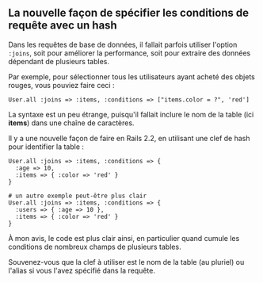 ## La nouvelle façon de spécifier les conditions de requête avec un hash

Dans les requêtes de base de données, il fallait parfois utiliser l'option `:joins`, soit pour améliorer la performance, soit pour extraire des données dépendant de plusieurs tables.

Par exemple, pour sélectionner tous les utilisateurs ayant acheté des objets rouges, vous pouviez faire ceci :

	User.all :joins => :items, :conditions => ["items.color = ?", 'red']

La syntaxe est un peu étrange, puisqu'il fallait inclure le nom de la table (ici **items**) dans une chaîne de caractères.

Il y a une nouvelle façon de faire en Rails&nbsp;2.2, en utilisant une clef de hash pour identifier la table :

	User.all :joins => :items, :conditions => {
	  :age => 10,
	  :items => { :color => 'red' }
	}

	# un autre exemple peut-être plus clair
	User.all :joins => :items, :conditions => {
	  :users => { :age => 10 },
	  :items => { :color => 'red' }
	}

À mon avis, le code est plus clair ainsi, en particulier quand cumule les conditions de nombreux champs de plusieurs tables.

Souvenez-vous que la clef à utiliser est le nom de la table (au pluriel) ou l'alias si vous l'avez spécifié dans la requête.
